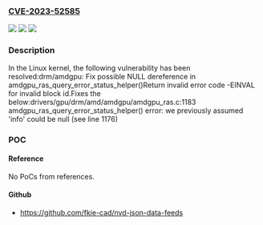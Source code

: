 ### [CVE-2023-52585](https://cve.mitre.org/cgi-bin/cvename.cgi?name=CVE-2023-52585)
![](https://img.shields.io/static/v1?label=Product&message=Linux&color=blue)
![](https://img.shields.io/static/v1?label=Version&message=1da177e4c3f4%3C%20467139546f3f%20&color=brighgreen)
![](https://img.shields.io/static/v1?label=Vulnerability&message=n%2Fa&color=brighgreen)

### Description

In the Linux kernel, the following vulnerability has been resolved:drm/amdgpu: Fix possible NULL dereference in amdgpu_ras_query_error_status_helper()Return invalid error code -EINVAL for invalid block id.Fixes the below:drivers/gpu/drm/amd/amdgpu/amdgpu_ras.c:1183 amdgpu_ras_query_error_status_helper() error: we previously assumed 'info' could be null (see line 1176)

### POC

#### Reference
No PoCs from references.

#### Github
- https://github.com/fkie-cad/nvd-json-data-feeds

